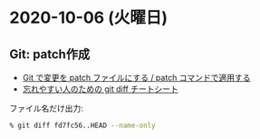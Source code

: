# 2020-10-06 (火曜日)

## Git: patch作成

- [Git で変更を patch ファイルにする / patch コマンドで適用する](https://qiita.com/sea_mountain/items/7d9c812e68a26bd1a292)
- [忘れやすい人のための git diff チートシート](https://qiita.com/shibukk/items/8c9362a5bd399b9c56be)

ファイル名だけ出力:

~~~zsh
% git diff fd7fc56..HEAD --name-only
~~~